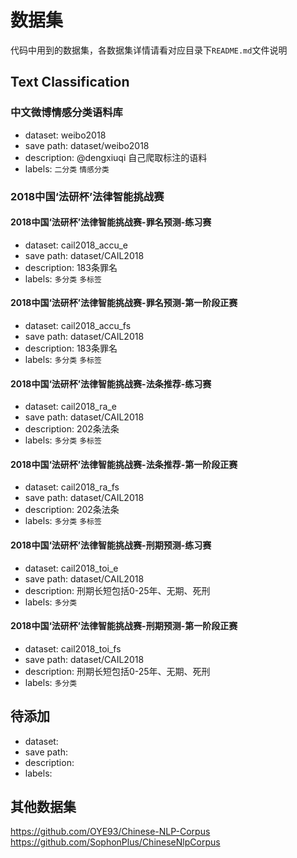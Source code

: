 # 数据集

代码中用到的数据集，各数据集详情请看对应目录下`README.md`文件说明

## Text Classification

### 中文微博情感分类语料库

 - dataset: weibo2018
 - save path: dataset/weibo2018
 - description: @dengxiuqi 自己爬取标注的语料
 - labels: `二分类` `情感分类`

### 2018中国‘法研杯’法律智能挑战赛

#### 2018中国‘法研杯’法律智能挑战赛-罪名预测-练习赛

 - dataset: cail2018\_accu\_e
 - save path: dataset/CAIL2018
 - description: 183条罪名
 - labels: `多分类` `多标签`

#### 2018中国‘法研杯’法律智能挑战赛-罪名预测-第一阶段正赛

 - dataset: cail2018\_accu\_fs
 - save path: dataset/CAIL2018
 - description: 183条罪名
 - labels: `多分类` `多标签`

#### 2018中国‘法研杯’法律智能挑战赛-法条推荐-练习赛

 - dataset: cail2018\_ra\_e
 - save path: dataset/CAIL2018
 - description: 202条法条
 - labels: `多分类` `多标签`

#### 2018中国‘法研杯’法律智能挑战赛-法条推荐-第一阶段正赛

 - dataset: cail2018\_ra\_fs
 - save path: dataset/CAIL2018
 - description: 202条法条
 - labels: `多分类` `多标签`

#### 2018中国‘法研杯’法律智能挑战赛-刑期预测-练习赛

 - dataset: cail2018\_toi\_e
 - save path: dataset/CAIL2018
 - description: 刑期长短包括0-25年、无期、死刑
 - labels: `多分类`

#### 2018中国‘法研杯’法律智能挑战赛-刑期预测-第一阶段正赛

 - dataset: cail2018\_toi\_fs
 - save path: dataset/CAIL2018
 - description: 刑期长短包括0-25年、无期、死刑
 - labels: `多分类`



## 待添加
 - dataset:
 - save path:
 - description:
 - labels:


## 其他数据集

https://github.com/OYE93/Chinese-NLP-Corpus
https://github.com/SophonPlus/ChineseNlpCorpus
